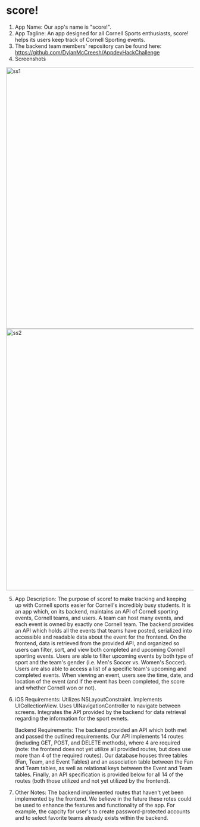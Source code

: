 # score!
1. App Name: Our app's name is "score!".
2. App Tagline: An app designed for all Cornell Sports enthusiasts, score! helps its users keep track of Cornell Sporting events.
3. The backend team members' repository can be found here: https://github.com/DylanMcCreesh/AppdevHackChallenge
4. Screenshots

<img height="700" alt="ss1" src="https://user-images.githubusercontent.com/82056699/144697997-b9a8dedd-64b0-44a8-af68-b1768a1f6d79.png">
<img height="700" alt="ss2" src="https://user-images.githubusercontent.com/82056699/144698004-1fe14982-7e42-4772-8024-a07c507481ca.png">

5. App Description: The purpose of score! to make tracking and keeping up with Cornell sports easier for Cornell's incredibly busy students. It is an app which, on its backend, maintains an API of Cornell sporting events, Cornell teams, and users. A team can host many events, and each event is owned by exactly one Cornell team. The backend provides an API which holds all the events that teams have posted, serialized into accessible and readable data about the event for the frontend. On the frontend, data is retrieved from the provided API, and organized so users can filter, sort, and view both completed and upcoming Cornell sporting events. Users are able to filter upcoming events by both type of sport and the team's gender (i.e. Men's Soccer vs. Women's Soccer). Users are also able to access a list of a specific team's upcoming and completed events. When viewing an event, users see the time, date, and location of the event (and if the event has been completed, the score and whether Cornell won or not). 
6. iOS Requirements:        Utilizes NSLayoutConstraint.  Implements UICollectionView. Uses UINavigationController to navigate between screens. Integrates the API provided by the backend for data retrieval regarding the information for the sport evnets.  
   
   Backend Requirements:    The backend provided an API which both met and passed the outlined requirements. Our API implements 14 routes (including GET, POST, and DELETE methods), where 4 are required (note: the frontend does not yet utilize all provided routes, but does use more than 4 of the required routes). Our database houses three tables (Fan, Team, and Event Tables) and an association table between the Fan and Team tables, as well as relational keys between the Event and Team tables. Finally, an API specification is provided below for all 14 of the routes (both those utilized and not yet utilized by the frontend).
   
7. Other Notes: The backend implemented routes that haven't yet been implemented by the frontend. We believe in the future these rotes could be used to enhance the features and functionality of the app. For example, the capcity for user's to create password-protected accounts and to select favorite teams already exists within the backend.
